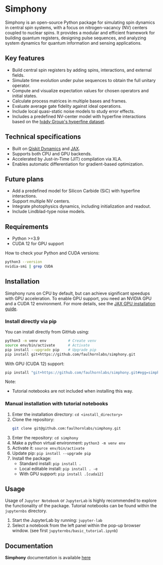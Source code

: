 # Simphony

Simphony is an open-source Python package for simulating spin dynamics in central spin systems, with a focus on
nitrogen-vacancy (NV) centers coupled to nuclear spins. It provides a modular and efficient framework for building
quantum registers, designing pulse sequences, and analyzing system dynamics for quantum information and sensing
applications.

## Key features

* Build central spin registers by adding spins, interactions, and external fields.
* Simulate time evolution under pulse sequences to obtain the full unitary operator.
* Compute and visualize expectation values for chosen operators and initial states.
* Calculate process matrices in multiple bases and frames.
* Evaluate average gate fidelity against ideal operations.
* Include local quasi-static noise models to study error effects.
* Includes a predefined NV-center model with hyperfine interactions based on the
  [Ivády Group's hyperfine dataset](https://ivadygroup.elte.hu/hyperfine/nv/index.html).

## Technical specifications

* Built on [Qiskit Dynamics](https://qiskit.org/ecosystem/dynamics/) and [JAX](https://jax.readthedocs.io/).
* Supports both CPU and GPU backends.
* Accelerated by Just-in-Time (JIT) compilation via XLA.
* Enables automatic differentiation for gradient-based optimization.

## Future plans

* Add a predefined model for Silicon Carbide (SiC) with hyperfine interactions.
* Support multiple NV centers.
* Integrate photophysics dynamics, including initialization and readout.
* Include Lindblad-type noise models.

## Requirements

* Python >=3.9
* CUDA 12 for GPU support

How to check your Python and CUDA versions:
```bash
python3 --version
nvidia-smi | grep CUDA
```

## Installation

Simphony runs on CPU by default, but can achieve significant speedups with GPU acceleration. To enable GPU support, you
need an NVIDIA GPU and a CUDA 12 environment. For more details, see the [JAX GPU installation guide](https://docs.jax.dev/en/latest/installation.html#install-nvidia-gpu).

### Install directly via pip

You can install directly from GitHub using:
```bash
python3 -m venv env          # Create venv
source env/bin/activate      # Activate
pip install --upgrade pip    # Upgrade pip
pip install git+https://github.com/faulhornlabs/simphony.git
```

With GPU (CUDA 12) support:
```bash
pip install "git+https://github.com/faulhornlabs/simphony.git#egg=simphony[cuda12]"
```

Note:
* Tutorial notebooks are not included when installing this way.

### Manual installation with tutorial notebooks

1. Enter the installation directory: `cd <install_directory>`
2. Clone the repository:
    ```bash
    git clone git@github.com:faulhornlabs/simphony.git
    ```
3. Enter the repository: `cd simphony`
4. Make a python virtual environment: `python3 -m venv env`
5. Activate it: `source env/bin/activate`
6. Update pip: `pip install --upgrade pip`
7. Install the package:
   * Standard install: `pip install .`
   * Local editable install: `pip install . -e`
   * With GPU support: `pip install .[cuda12]`

## Usage

Usage of `Jupyter Notebook` or `JupyterLab` is highly recommended to explore the functionality of the package. Tutorial
notebooks can be found within the `jupyternbs` directory.
1. Start the JupyterLab by running: `jupyter-lab`
2. Select a notebook from the left panel within the pop-up browser window. (see first `jupyternbs/basic_tutorial.ipynb`)

## Documentation

**Simphony** documentation is available [here](https://qutility.io/simphony/index.html)
